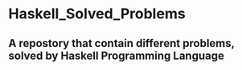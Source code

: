 # Haskell_Solved_Problems

## A repostory that contain different problems, solved by Haskell Programming Language
